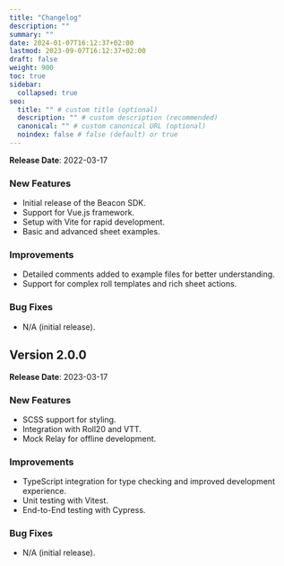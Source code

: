 ```yaml
---
title: "Changelog"
description: ""
summary: ""
date: 2024-01-07T16:12:37+02:00
lastmod: 2023-09-07T16:12:37+02:00
draft: false
weight: 900
toc: true
sidebar:
  collapsed: true
seo:
  title: "" # custom title (optional)
  description: "" # custom description (recommended)
  canonical: "" # custom canonical URL (optional)
  noindex: false # false (default) or true
---
```


**Release Date**: 2022-03-17

### New Features

- Initial release of the Beacon SDK.
- Support for Vue.js framework.
- Setup with Vite for rapid development.
- Basic and advanced sheet examples.

### Improvements

- Detailed comments added to example files for better understanding.
- Support for complex roll templates and rich sheet actions.

### Bug Fixes

- N/A (initial release).

## Version 2.0.0

**Release Date**: 2023-03-17

### New Features

- SCSS support for styling.
- Integration with Roll20 and VTT.
- Mock Relay for offline development.

### Improvements

- TypeScript integration for type checking and improved development experience.
- Unit testing with Vitest.
- End-to-End testing with Cypress.

### Bug Fixes

- N/A (initial release).